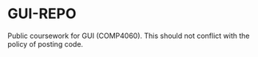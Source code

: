 # GUI-REPO

Public coursework for GUI (COMP4060). This should not conflict with the policy of posting code. 
